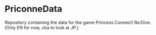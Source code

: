 # PriconneData
Repository containing the data for the game Princess Connect! Re:Dive. (Only EN for now, cba to look at JP.)
